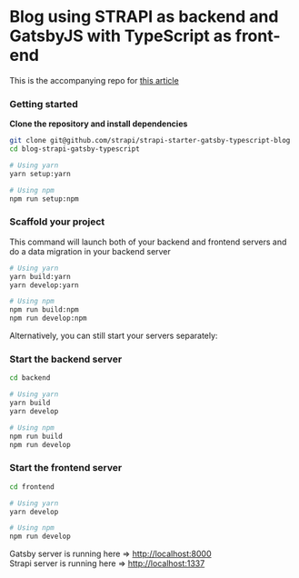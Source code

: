 # Blog using STRAPI as backend and GatsbyJS with TypeScript as front-end  

This is the accompanying repo for [this article]()  

### Getting started

**Clone the repository and install dependencies**

```bash
git clone git@github.com/strapi/strapi-starter-gatsby-typescript-blog
cd blog-strapi-gatsby-typescript

# Using yarn
yarn setup:yarn

# Using npm
npm run setup:npm
```

### Scaffold your project

This command will launch both of your backend and frontend servers and do a data migration in your backend server

```bash
# Using yarn
yarn build:yarn
yarn develop:yarn

# Using npm
npm run build:npm
npm run develop:npm
```

Alternatively, you can still start your servers separately:

### Start the backend server

```bash
cd backend

# Using yarn
yarn build
yarn develop

# Using npm
npm run build
npm run develop
```

### Start the frontend server

```bash
cd frontend

# Using yarn
yarn develop

# Using npm
npm run develop
```

Gatsby server is running here => [http://localhost:8000](http://localhost:8000)  
Strapi server is running here => [http://localhost:1337](http://localhost:1337)
